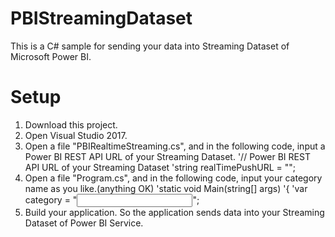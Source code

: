 # PBIStreamingDataset
This is a C# sample for sending your data into Streaming Dataset of Microsoft Power BI.
# Setup
1. Download this project.
2. Open Visual Studio 2017.
3. Open a file "PBIRealtimeStreaming.cs", and in the following code, input a Power BI REST API URL of your Streaming Dataset.
'// Power BI REST API URL of your Streaming Dataset
'string realTimePushURL = "<This is a Power BI REST API URL of your Streaming Dataset>";
4. Open a file "Program.cs", and in the following code, input your category name as you like.(anything OK)
'static void Main(string[] args)
'{
'var category = "<Input your category name>";
5. Build your application. So the application sends data into your Streaming Dataset of Power BI Service.

